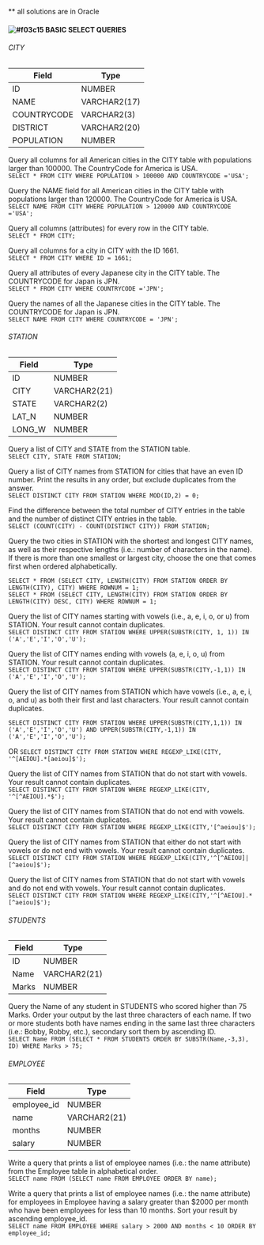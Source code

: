 ** all solutions are in Oracle
#### ![#f03c15](https://via.placeholder.com/15/f03c15/000000?text=+) BASIC SELECT QUERIES

###### CITY 
| Field       | Type |
|--------------|------------|
ID          | NUMBER
NAME        | VARCHAR2(17)
COUNTRYCODE | VARCHAR2(3)
DISTRICT    | VARCHAR2(20)
POPULATION  | NUMBER

Query all columns for all American cities in the CITY table with populations larger than 100000. The CountryCode for America is USA.  
```SELECT * FROM CITY WHERE POPULATION > 100000 AND COUNTRYCODE ='USA';```
  
Query the NAME field for all American cities in the CITY table with populations larger than 120000. The CountryCode for America is USA.  
```SELECT NAME FROM CITY WHERE POPULATION > 120000 AND COUNTRYCODE ='USA';```
  
Query all columns (attributes) for every row in the CITY table.  
```SELECT * FROM CITY;```  
  
Query all columns for a city in CITY with the ID 1661.  
```SELECT * FROM CITY WHERE ID = 1661;```  
  
Query all attributes of every Japanese city in the CITY table. The COUNTRYCODE for Japan is JPN.  
```SELECT * FROM CITY WHERE COUNTRYCODE ='JPN';```  

Query the names of all the Japanese cities in the CITY table. The COUNTRYCODE for Japan is JPN.   
```SELECT NAME FROM CITY WHERE COUNTRYCODE = 'JPN';```
  
  
###### STATION 
| Field     | Type |
|-----------|------------|
ID          | NUMBER
CITY        | VARCHAR2(21)
STATE       | VARCHAR2(2)
LAT_N       | NUMBER
LONG_W      | NUMBER

Query a list of CITY and STATE from the STATION table.   
```SELECT CITY, STATE FROM STATION;```  

Query a list of CITY names from STATION for cities that have an even ID number. Print the results in any order, but exclude duplicates from the answer.   
```SELECT DISTINCT CITY FROM STATION WHERE MOD(ID,2) = 0;```  

Find the difference between the total number of CITY entries in the table and the number of distinct CITY entries in the table.   
```SELECT (COUNT(CITY) - COUNT(DISTINCT CITY)) FROM STATION;```

Query the two cities in STATION with the shortest and longest CITY names, as well as their respective lengths (i.e.: number of characters in the name). If there is more than one smallest or largest city, choose the one that comes first when ordered alphabetically.  
```
SELECT * FROM (SELECT CITY, LENGTH(CITY) FROM STATION ORDER BY LENGTH(CITY), CITY) WHERE ROWNUM = 1;
SELECT * FROM (SELECT CITY, LENGTH(CITY) FROM STATION ORDER BY LENGTH(CITY) DESC, CITY) WHERE ROWNUM = 1;
```  

Query the list of CITY names starting with vowels (i.e., a, e, i, o, or u) from STATION. Your result cannot contain duplicates.  
```SELECT DISTINCT CITY FROM STATION WHERE UPPER(SUBSTR(CITY, 1, 1)) IN ('A','E','I','O','U');```  

Query the list of CITY names ending with vowels (a, e, i, o, u) from STATION. Your result cannot contain duplicates.  
```SELECT DISTINCT CITY FROM STATION WHERE UPPER(SUBSTR(CITY,-1,1)) IN ('A','E','I','O','U');```
  
Query the list of CITY names from STATION which have vowels (i.e., a, e, i, o, and u) as both their first and last characters. Your result cannot contain duplicates.  
```
SELECT DISTINCT CITY FROM STATION WHERE UPPER(SUBSTR(CITY,1,1)) IN ('A','E','I','O','U') AND UPPER(SUBSTR(CITY,-1,1)) IN ('A','E','I','O','U');
```  
OR
```SELECT DISTINCT CITY FROM STATION WHERE REGEXP_LIKE(CITY, '^[AEIOU].*[aeiou]$');```  

Query the list of CITY names from STATION that do not start with vowels. Your result cannot contain duplicates.  
```SELECT DISTINCT CITY FROM STATION WHERE REGEXP_LIKE(CITY, '^[^AEIOU].*$');```
  
Query the list of CITY names from STATION that do not end with vowels. Your result cannot contain duplicates.  
```SELECT DISTINCT CITY FROM STATION WHERE REGEXP_LIKE(CITY,'[^aeiou]$');```
  
Query the list of CITY names from STATION that either do not start with vowels or do not end with vowels. Your result cannot contain duplicates. 
```SELECT DISTINCT CITY FROM STATION WHERE REGEXP_LIKE(CITY,'^[^AEIOU]|[^aeiou]$');```  
  
Query the list of CITY names from STATION that do not start with vowels and do not end with vowels. Your result cannot contain duplicates.  
```SELECT DISTINCT CITY FROM STATION WHERE REGEXP_LIKE(CITY,'^[^AEIOU].*[^aeiou]$');```


###### STUDENTS 
| Field     | Type |
|-----------|------------|
ID          | NUMBER
Name        | VARCHAR2(21)
Marks       | NUMBER

Query the Name of any student in STUDENTS who scored higher than 75 Marks. Order your output by the last three characters of each name. If two or more students both have names ending in the same last three characters (i.e.: Bobby, Robby, etc.), secondary sort them by ascending ID.  
```SELECT Name FROM (SELECT * FROM STUDENTS ORDER BY SUBSTR(Name,-3,3), ID) WHERE Marks > 75;```


###### EMPLOYEE 
| Field     | Type |
|-----------|------------|
employee_id | NUMBER
name        | VARCHAR2(21)
months      | NUMBER
salary      | NUMBER

Write a query that prints a list of employee names (i.e.: the name attribute) from the Employee table in alphabetical order.  
```SELECT name FROM (SELECT name FROM EMPLOYEE ORDER BY name);```

Write a query that prints a list of employee names (i.e.: the name attribute) for employees in Employee having a salary greater than $2000 per month who have been employees for less than 10 months. Sort your result by ascending employee_id.  
```SELECT name FROM EMPLOYEE WHERE salary > 2000 AND months < 10 ORDER BY employee_id;```
